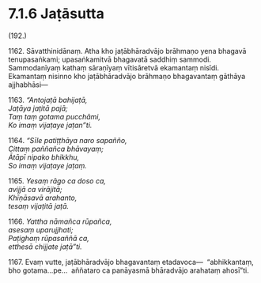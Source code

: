 

# 7.1.6 Jaṭāsutta




(192.)

1162\. Sāvatthinidānaṃ. Atha kho jaṭābhāradvājo brāhmaṇo yena bhagavā tenupasaṅkami; upasaṅkamitvā bhagavatā saddhiṃ sammodi. Sammodanīyaṃ kathaṃ sāraṇīyaṃ vītisāretvā ekamantaṃ nisīdi. Ekamantaṃ nisinno kho jaṭābhāradvājo brāhmaṇo bhagavantaṃ gāthāya ajjhabhāsi—

1163\. _“Antojaṭā bahijaṭā,_  
_Jaṭāya jaṭitā pajā;_  
_Taṃ taṃ gotama pucchāmi,_  
_Ko imaṃ vijaṭaye jaṭan”ti._  


1164\. _“Sīle patiṭṭhāya naro sapañño,_  
_Cittaṃ paññañca bhāvayaṃ;_  
_Ātāpī nipako bhikkhu,_  
_So imaṃ vijaṭaye jaṭaṃ._  


1165\. _Yesaṃ rāgo ca doso ca,_  
_avijjā ca virājitā;_  
_Khīṇāsavā arahanto,_  
_tesaṃ vijaṭitā jaṭā._  


1166\. _Yattha nāmañca rūpañca,_  
_asesaṃ uparujjhati;_  
_Paṭighaṃ rūpasaññā ca,_  
_etthesā chijjate jaṭā”ti._  


1167\. Evaṃ vutte, jaṭābhāradvājo bhagavantaṃ etadavoca—  “abhikkantaṃ, bho gotama…pe…  aññataro ca panāyasmā bhāradvājo arahataṃ ahosī”ti.




